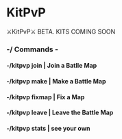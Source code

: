 # KitPvP
⚔KitPvP⚔ BETA. KITS COMING SOON

### -/ Commands \-

#### -/kitpvp join <mapname> | Join a Batlle Map
#### -/kitpvp make <mapname> | Make a Battle Map 
#### -/kitpvp fixmap <mapname> | Fix a Map 
#### -/kitpvp leave | Leave the Battle Map
#### -/kitpvp stats | see your own 
  
